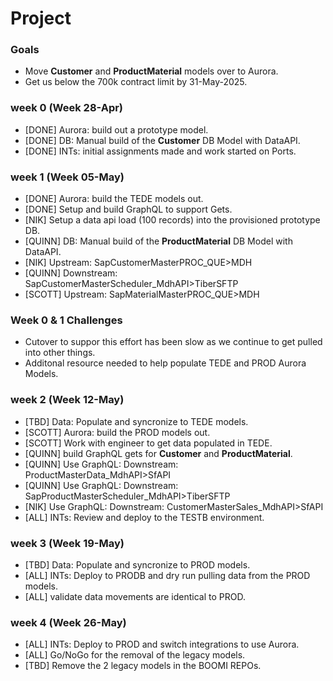 # Project

### Goals
- Move **Customer** and **ProductMaterial** models over to Aurora.
- Get us below the 700k contract limit by 31-May-2025.

### week 0 (Week 28-Apr)
- [DONE] Aurora: build out a prototype model.
- [DONE] DB: Manual build of the **Customer** DB Model with DataAPI.
- [DONE] INTs: initial assignments made and work started on Ports.

### week 1 (Week 05-May)
- [DONE] Aurora: build the TEDE models out.
- [DONE] Setup and build GraphQL to support Gets.
- [NIK] Setup a data api load (100 records) into the provisioned prototype DB.
- [QUINN] DB: Manual build of the **ProductMaterial** DB Model with DataAPI.
- [NIK] Upstream: SapCustomerMasterPROC_QUE>MDH
- [QUINN] Downstream: SapCustomerMasterScheduler_MdhAPI>TiberSFTP
- [SCOTT] Upstream: SapMaterialMasterPROC_QUE>MDH

### Week 0 & 1 Challenges
- Cutover to suppor this effort has been slow as we continue to get pulled into other things.
- Additonal resource needed to help populate TEDE and PROD Aurora Models.

### week 2 (Week 12-May)
- [TBD] Data: Populate and syncronize to TEDE models.
- [SCOTT] Aurora: build the PROD models out.
- [SCOTT] Work with engineer to get data populated in TEDE.
- [QUINN]  build GraphQL gets for **Customer** and **ProductMaterial**.
- [QUINN] Use GraphQL: Downstream: ProductMasterData_MdhAPI>SfAPI
- [QUINN] Use GraphQL: Downstream: SapProductMasterScheduler_MdhAPI>TiberSFTP
- [NIK]  Use GraphQL: Downstream: CustomerMasterSales_MdhAPI>SfAPI
- [ALL] INTs: Review and deploy to the TESTB environment.

### week 3 (Week 19-May)
- [TBD] Data: Populate and syncronize to PROD models.
- [ALL] INTs: Deploy to PRODB and dry run pulling data from the PROD models.
- [ALL] validate data movements are identical to PROD.

### week 4 (Week 26-May)
- [ALL] INTs: Deploy to PROD and switch integrations to use Aurora.
- [ALL] Go/NoGo for the removal of the legacy models.
- [TBD] Remove the 2 legacy models in the BOOMI REPOs.

